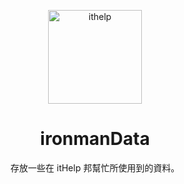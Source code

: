 <p align="center">
  <img width="150" src="https://ithelp.ithome.com.tw/storage/image/logo.svg" alt="ithelp">
</p>

<h1 align="center">ironmanData</h1>
<p align="center">存放一些在 itHelp 邦幫忙所使用到的資料。</p>

